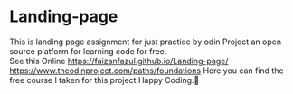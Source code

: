 # Landing-page
This is landing page assignment for just practice by odin Project an open source platform for learning code for free.<br>
See this Online https://faizanfazul.github.io/Landing-page/ <br>
https://www.theodinproject.com/paths/foundations
Here you can find the free course I taken for this project Happy Coding.🥰
